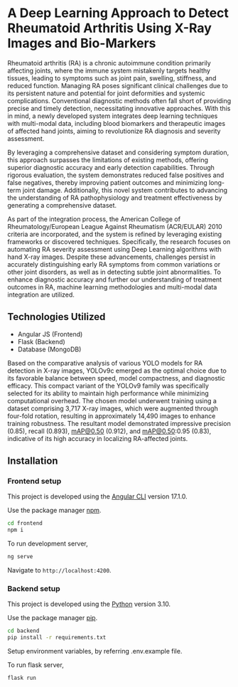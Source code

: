 # A Deep Learning Approach to Detect Rheumatoid Arthritis Using X-Ray Images and Bio-Markers

Rheumatoid arthritis (RA) is a chronic autoimmune condition primarily affecting joints, where the immune system mistakenly targets healthy tissues, leading to symptoms such as joint pain, swelling, stiffness, and reduced function. Managing RA poses significant clinical challenges due to its persistent nature and potential for joint deformities and systemic complications. Conventional diagnostic methods often fall short of providing precise and timely detection, necessitating innovative approaches. With this in mind, a newly developed system integrates deep learning techniques with multi-modal data, including blood biomarkers and therapeutic images of affected hand joints, aiming to revolutionize RA diagnosis and severity assessment.

By leveraging a comprehensive dataset and considering symptom duration, this approach surpasses the limitations of existing methods, offering superior diagnostic accuracy and early detection capabilities. Through rigorous evaluation, the system demonstrates reduced false positives and false negatives, thereby improving patient outcomes and minimizing long-term joint damage. Additionally, this novel system contributes to advancing the understanding of RA pathophysiology and treatment effectiveness by generating a comprehensive dataset.

As part of the integration process, the American College of Rheumatology/European League Against Rheumatism (ACR/EULAR) 2010 criteria are incorporated, and the system is refined by leveraging existing frameworks or discovered techniques. Specifically, the research focuses on automating RA severity assessment using Deep Learning algorithms with hand X-ray images. Despite these advancements, challenges persist in accurately distinguishing early RA symptoms from common variations or other joint disorders, as well as in detecting subtle joint abnormalities. To enhance diagnostic accuracy and further our understanding of treatment outcomes in RA, machine learning methodologies and multi-modal data integration are utilized.

## Technologies Utilized
- Angular JS (Frontend)
- Flask (Backend)
- Database (MongoDB)



Based on the comparative analysis of various YOLO models for RA detection in X-ray images, YOLOv9c emerged as the optimal choice due to its favorable balance between speed, model compactness, and diagnostic efficacy. This compact variant of the YOLOv9 family was specifically selected for its ability to maintain high performance while minimizing computational overhead. The chosen model underwent training using a dataset comprising 3,717 X-ray images, which were augmented through four-fold rotation, resulting in approximately 14,490 images to enhance training robustness. The resultant model demonstrated impressive precision (0.85), recall (0.893), mAP@0.50 (0.912), and mAP@0.50:0.95 (0.83), indicative of its high accuracy in localizing RA-affected joints.

## Installation

### Frontend setup

This project is developed using the [Angular CLI](https://github.com/angular/angular-cli) version 17.1.0.

Use the package manager [npm](https://nodejs.org/en/download/prebuilt-installer).

```bash
cd frontend
npm i
```
To run development server,

```bash
ng serve
```
Navigate to `http://localhost:4200`.

### Backend setup

This project is developed using the [Python](https://www.python.org/downloads/) version 3.10.

Use the package manager [pip](https://pypi.org/project/pip/).

```bash
cd backend
pip install -r requirements.txt
```

Setup environment variables, by referring .env.example file.

To run flask server,

```bash
flask run
```